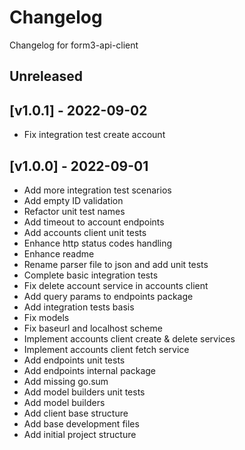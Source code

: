 # Changelog
Changelog for form3-api-client

## Unreleased

## [v1.0.1] - 2022-09-02
- Fix integration test create account

## [v1.0.0] - 2022-09-01
- Add more integration test scenarios
- Add empty ID validation
- Refactor unit test names
- Add timeout to account endpoints
- Add accounts client unit tests
- Enhance http status codes handling
- Enhance readme
- Rename parser file to json and add unit tests
- Complete basic integration tests
- Fix delete account service in accounts client
- Add query params to endpoints package
- Add integration tests basis
- Fix models
- Fix baseurl and localhost scheme
- Implement accounts client create & delete services
- Implement accounts client fetch service
- Add endpoints unit tests
- Add endpoints internal package
- Add missing go.sum
- Add model builders unit tests
- Add model builders
- Add client base structure
- Add base development files
- Add initial project structure